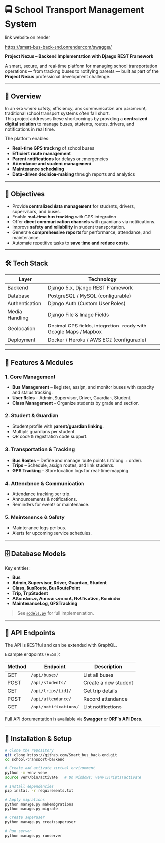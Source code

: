 # 🚍 School Transport Management System

link website on render 

https://smart-bus-back-end.onrender.com/swagger/


**Project Nexus – Backend Implementation with Django REST Framework**

A smart, secure, and real-time platform for managing school transportation operations — from tracking buses to notifying parents — built as part of the **Project Nexus** professional development challenge.

---

## 📖 Overview

In an era where safety, efficiency, and communication are paramount, traditional school transport systems often fall short.  
This project addresses these shortcomings by providing a **centralized digital solution** to manage buses, students, routes, drivers, and notifications in real time.

The platform enables:
- **Real-time GPS tracking** of school buses
- **Efficient route management**
- **Parent notifications** for delays or emergencies
- **Attendance and student management**
- **Maintenance scheduling**
- **Data-driven decision-making** through reports and analytics

---

## 🎯 Objectives

- Provide **centralized data management** for students, drivers, supervisors, and buses.
- Enable **real-time bus tracking** with GPS integration.
- Offer **direct communication channels** with guardians via notifications.
- Improve **safety and reliability** in student transportation.
- Generate **comprehensive reports** for performance, attendance, and maintenance.
- Automate repetitive tasks to **save time and reduce costs**.

---

## 🛠 Tech Stack

| Layer           | Technology |
|-----------------|------------|
| Backend         | Django 5.x, Django REST Framework |
| Database        | PostgreSQL / MySQL (configurable) |
| Authentication  | Django Auth (Custom User Roles) |
| Media Handling  | Django File & Image Fields |
| Geolocation     | Decimal GPS fields, integration-ready with Google Maps / Mapbox |
| Deployment      | Docker / Heroku / AWS EC2 (configurable) |

---

## 📂 Features & Modules

### 1. **Core Management**
- **Bus Management** – Register, assign, and monitor buses with capacity and status tracking.
- **User Roles** – Admin, Supervisor, Driver, Guardian, Student.
- **Class Management** – Organize students by grade and section.

### 2. **Student & Guardian**
- Student profile with **parent/guardian linking**.
- Multiple guardians per student.
- QR code & registration code support.

### 3. **Transportation & Tracking**
- **Bus Routes** – Define and manage route points (lat/long + order).
- **Trips** – Schedule, assign routes, and link students.
- **GPS Tracking** – Store location logs for real-time mapping.

### 4. **Attendance & Communication**
- Attendance tracking per trip.
- Announcements & notifications.
- Reminders for events or maintenance.

### 5. **Maintenance & Safety**
- Maintenance logs per bus.
- Alerts for upcoming service schedules.

---

## 🗄 Database Models

Key entities:

- **Bus**  
- **Admin, Supervisor, Driver, Guardian, Student**  
- **Class, BusRoute, BusRoutePoint**  
- **Trip, TripStudent**  
- **Attendance, Announcement, Notification, Reminder**  
- **MaintenanceLog, GPSTracking**

> See [`models.py`](./school_transport/models.py) for full implementation.

---

## 🔄 API Endpoints

The API is RESTful and can be extended with GraphQL.

Example endpoints (REST):

| Method | Endpoint | Description |
|--------|----------|-------------|
| GET    | `/api/buses/` | List all buses |
| POST   | `/api/students/` | Create a new student |
| GET    | `/api/trips/{id}/` | Get trip details |
| POST   | `/api/attendance/` | Record attendance |
| GET    | `/api/notifications/` | List notifications |

Full API documentation is available via **Swagger** or **DRF's API Docs**.

---

## 🚀 Installation & Setup

```bash
# Clone the repository
git clone https://github.com/Smart_bus_back-end.git
cd school-transport-backend

# Create and activate virtual environment
python -m venv venv
source venv/bin/activate   # On Windows: venv\Scripts\activate

# Install dependencies
pip install -r requirements.txt

# Apply migrations
python manage.py makemigrations
python manage.py migrate

# Create superuser
python manage.py createsuperuser

# Run server
python manage.py runserver

